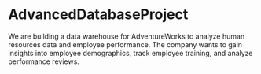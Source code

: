 # AdvancedDatabaseProject
We are building a data warehouse for AdventureWorks to analyze human resources data and employee performance. The company wants to gain insights into employee demographics, track employee training, and analyze performance reviews.
